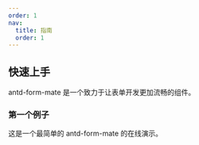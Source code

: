 ```yaml
---
order: 1
nav:
  title: 指南
  order: 1
---
```


## 快速上手

antd-form-mate 是一个致力于让表单开发更加流畅的组件。

### 第一个例子

这是一个最简单的 antd-form-mate 的在线演示。

<code src='../demo/demo1.tsx' />
